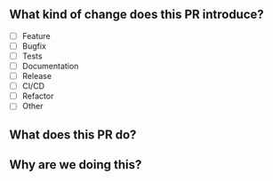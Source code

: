 ## What kind of change does this PR introduce?

- [ ] Feature
- [ ] Bugfix
- [ ] Tests
- [ ] Documentation
- [ ] Release
- [ ] CI/CD
- [ ] Refactor
- [ ] Other

## What does this PR do?
<!-- Describe the changes you've made. -->

## Why are we doing this?
<!-- Why is this change required? What problem does it solve? -->
